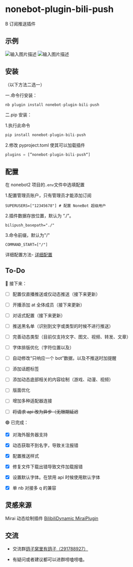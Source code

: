 # nonebot-plugin-bili-push

B 订阅推送插件

## 示例

![输入图片描述](README_md_files/9cf89890-0952-11ee-8733-25d9c7397331.jpeg?v=1&type=image)
![输入图片描述](README_md_files/7fd7ee50-0952-11ee-8733-25d9c7397331.jpeg?v=1&type=image)

## 安装

（以下方法二选一）

一.命令行安装：

```python
nb plugin install nonebot-plugin-bili-push
```

二.pip 安装：

1.执行此命令

```python
pip install nonebot-plugin-bili-push
```

2.修改 pyproject.toml 使其可以加载插件

```python
plugins = [”nonebot-plugin-bili-push“]
```

## 配置

在 nonebot2 项目的`.env`文件中选填配置

1.配置管理员账户，只有管理员才能添加订阅

    SUPERUSERS=["12345678"] # 配置 NoneBot 超级用户

2.插件数据存放位置，默认为 “./”。

    bilipush_basepath="./"

3.命令前缀，默认为"/"

```markup
COMMAND_START=["/"]
```

详细配置方法- [详细配置](https://github.com/SuperGuGuGu/nonebot_plugin_bili_push/blob/master/Config.md)

## To-Do

🔵 接下来：

- [ ] 配置仅直播推送或仅动态推送（接下来更新）

- [ ] 开播添加 at 全体成员（接下来更新）

- [ ] 对话式配置（接下来更新）

- [ ] 推送黑名单（识别到文字或类型的时候不进行推送）

- [ ] 完善动态类型（目前仅支持文字、图文、视频、转发、文章）

- [ ] 字体排版优化（字符位置以及）

- [ ] 自动修改“只响应一个 bot”数据，以及不推送时加提醒

- [ ] 添加话题标签

- [ ] 添加动态底部相关的内容绘制（游戏、动漫、视频）

- [ ] 版面优化

- [ ] 增加多种适配器连接

- [ ] ~~将请求 api 改为异步（无限期延迟~~

🟢 已完成：

- [x] 对海外服务器支持

- [x] 动态获取不到名字，导致关注报错

- [x] 配置推送样式

- [x] 修复文件下载出错导致文件加载报错

- [x] 设置默认字体。在禁用 api 时候使用默认字体

- [x] 单 nb 对接多 q 的兼容

## 灵感来源

Mirai 动态绘制插件 [BilibiliDynamic MiraiPlugin](https://github.com/Colter23/bilibili-dynamic-mirai-plugin)

## 交流

- 交流群[鸽子窝里有鸽子（291788927）](https://qm.qq.com/cgi-bin/qm/qr?k=QhOk7Z2jaXBOnAFfRafEy9g5WoiETQhy&jump_from=webapi&authKey=fCvx/auG+QynlI8bcFNs4Csr2soR8UjzuwLqrDN9F8LDwJrwePKoe89psqpozg/m)

- 有疑问或者建议都可以进群唠嗑唠嗑。
